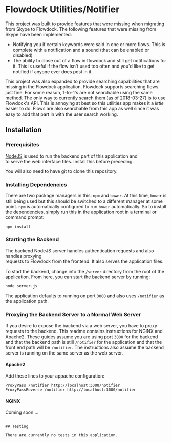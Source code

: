 # Flowdock Utilities/Notifier

This project was built to provide features that were missing when migrating from Skype to
Flowdock. The following features that were missing from Skype have been implemented:

* Notifying you if certain keywords were said in one or more flows. This is complete 
with a notification and a sound (that can be enabled or disabled)
* The ability to close out of a flow in flowdock and still get notifications for it. 
This is useful if the flow isn't used too often and you'd like to get notified if 
anyone ever does post in it. 

This project was also expanded to provide searching capabilities that are missing in 
the Flowdock application. Flowdock supports searching flows just fine. For some reason, 
1-to-1's are not searchable using the same method. The only way to currently search them 
(as of 2018-03-27) is to use Flowdock's API. This is annoying at best so this utilities 
app makes it a _little_ easier to do. Flows are also searchable from this app as well 
since it was easy to add that part in with the user search working. 

## Installation
### Prerequisites

[NodeJS](http://nodejs.org/) is used to run the backend part of this application and  
to serve the web interface files. Install this before preceding.

You will also need to have git to clone this repository.

### Installing Dependencies

There are two package managers in this: `npm` and `bower`. At this time, `bower` is still 
being used but this should be switched to a different manager at some point. `npm` is 
automatically configured to run `bower` automatically. So to install the dependencies, 
simply run this in the application root in a terminal or command prompt:

```
npm install
```

### Starting the Backend

The backend NodeJS server handles authentication requests and also handles proxying  
requests to Flowdock from the frontend. It also serves the application files. 

To start the backend, change into the `/server` directory from the root of the  
application. From here, you can start the backend server by running:

```
node server.js
```

The application defaults to running on port `3000` and also uses `/notifier` as the 
application path. 

### Proxying the Backend Server to a Normal Web Server

If you desire to expose the backend via a web server, you have to proxy requests to the 
backend. This readme contains instructions for NGINX and Apache2. These guides assume 
you are using port `3000` for the backend and that the backend path is still `/notifier` 
for the application and that the front end path will be `/notifier`. The instructions 
also assume the backend server is running on the same server as the web server.

#### Apache2

Add these lines to your appache configuration:
```
ProxyPass /notifier http://localhost:3000/notifier
ProxyPassReverse /notifier http://localhost:3000/notifier
```

#### NGINX

Coming soon ...
```

## Testing

There are currently no tests in this application.

